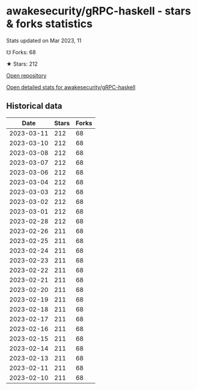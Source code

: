 # awakesecurity/gRPC-haskell - stars & forks statistics

Stats updated on Mar 2023, 11

☋ Forks: 68

★ Stars: 212

[Open repository](https://github.com/awakesecurity/gRPC-haskell)

[Open detailed stats for awakesecurity/gRPC-haskell](https://reviewgithub.com/rep/awakesecurity/gRPC-haskell)

## Historical data
| Date | Stars | Forks |
|------|-------|-------|
| 2023-03-11 | 212 | 68 | 
| 2023-03-10 | 212 | 68 | 
| 2023-03-08 | 212 | 68 | 
| 2023-03-07 | 212 | 68 | 
| 2023-03-06 | 212 | 68 | 
| 2023-03-04 | 212 | 68 | 
| 2023-03-03 | 212 | 68 | 
| 2023-03-02 | 212 | 68 | 
| 2023-03-01 | 212 | 68 | 
| 2023-02-28 | 212 | 68 | 
| 2023-02-26 | 211 | 68 | 
| 2023-02-25 | 211 | 68 | 
| 2023-02-24 | 211 | 68 | 
| 2023-02-23 | 211 | 68 | 
| 2023-02-22 | 211 | 68 | 
| 2023-02-21 | 211 | 68 | 
| 2023-02-20 | 211 | 68 | 
| 2023-02-19 | 211 | 68 | 
| 2023-02-18 | 211 | 68 | 
| 2023-02-17 | 211 | 68 | 
| 2023-02-16 | 211 | 68 | 
| 2023-02-15 | 211 | 68 | 
| 2023-02-14 | 211 | 68 | 
| 2023-02-13 | 211 | 68 | 
| 2023-02-11 | 211 | 68 | 
| 2023-02-10 | 211 | 68 | 

